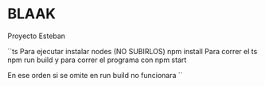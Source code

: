 # BLAAK
Proyecto Esteban


``ts 
Para ejecutar 
instalar nodes (NO SUBIRLOS)
npm install
Para correr el ts 
npm run build
y para correr el programa con
npm start

En ese orden si se omite en run build no funcionara
``
